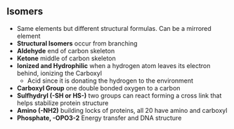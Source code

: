## Isomers
- Same elements but different structural formulas. Can be a mirrored element
- **Structural Isomers** occur from branching 
- **Aldehyde** end of carbon skeleton
- **Ketone** middle of carbon skeleton
- **Ionized and Hydrophilic** when a hydrogen atom leaves its electron behind, ionizing the Carboxyl
	- Acid since it is donating the hydrogen to the environment
- **Carboxyl Group** one double bonded oxygen to a carbon
- **Sulfhydryl (-SH or HS-)** two groups can react forming a cross link that helps stabilize protein structure
- **Amino (-NH2)** building locks of proteins, all 20 have amino and carboxyl
- **Phosphate, -OPO3-2** Energy transfer and DNA structure